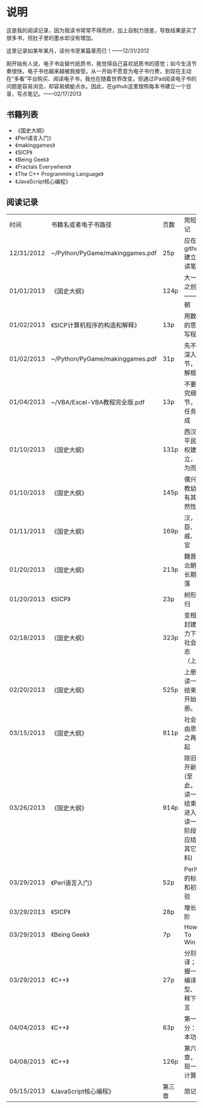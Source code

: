 说明
=======

这是我的阅读记录，因为我读书常常不得而终，加上自制力很差，导致结果是买了很多书，但肚子里的墨水却没有增加。

这里记录如某年某月，读何书至某篇章而已！——12/31/2012

刚开始有人说，电子书会替代纸质书，我觉得自己喜欢纸质书的感觉；如今生活节奏很快，电子书也越来越被我接受。从一开始不愿意为电子书付费，到现在主动在“多看”平台购买、阅读电子书，我也在随着世界改变。但通过IPad阅读电子书的问题是容易浏览，却容易蜻蜓点水。因此，在github这里按照每本书建立一个目录，写点笔记。——02/17/2013


## 书籍列表

* 《国史大纲》
* 《Perl语言入门》
* 《makinggames》
* 《SICP》
* 《Being Geek》
* 《Fractals Everywhere》
* 《The C++ Programming Language》
* 《JavaScript核心编程》

## 阅读记录

<table class="table table-bordered table-striped table-condensed">
<tr><td>时间</td><td>书籍名或者电子书路径</td><td>页数</td><td>简短笔记</td></tr>
<tr><td>12/31/2012</td><td>~/Python/PyGame/makinggames.pdf</td><td>25p</td><td>应在github建立阅读笔记</td></tr>
<tr><td>01/01/2013</td><td>《国史大纲》</td><td>124p</td><td>大一统之创建——秦朝</td></tr>
<tr><td>01/02/2013</td><td>《SICP计算机程序的构造和解释》</td><td>13p</td><td>用数学的思维写程序</td></tr>
<tr><td>01/02/2013</td><td>~/Python/PyGame/makinggames.pdf</td><td>31p</td><td>先不要深入细节，理解框架</td></tr>
<tr><td>01/04/2013</td><td>~/VBA/Excel-VBA教程完全版.pdf</td><td>13p</td><td>不要追究细节，把任务完成</td></tr>
<tr><td>01/10/2013</td><td>《国史大纲》</td><td>131p</td><td>西汉，平民政权建立，无为而治</td></tr>
<tr><td>01/10/2013</td><td>《国史大纲》</td><td>145p</td><td>儒兴，教幼，有其必然性</td></tr>
<tr><td>01/11/2013</td><td>《国史大纲》</td><td>169p</td><td>汉，功臣、外戚、宦官</td></tr>
<tr><td>01/20/2013</td><td>《国史大纲》</td><td>213p</td><td>魏晋南北朝之长期衰落</td></tr>
<tr><td>01/20/2013</td><td>《SICP》</td><td>23p</td><td>树形递归</td></tr>
<tr><td>02/18/2013</td><td>《国史大纲》</td><td>323p</td><td>变相的封建势力下的社会形态（上）</td></tr>
<tr><td>02/20/2013</td><td>《国史大纲》</td><td>525p</td><td>上册通读一遍结束，开始下册。</td></tr>
<tr><td>03/15/2013</td><td>《国史大纲》</td><td>811p</td><td>社会自由思想之再兴起</td></tr>
<tr><td>03/26/2013</td><td>《国史大纲》</td><td>914p</td><td>除旧与开新(至此，通读一遍结束，进入细读一遍阶段，应结合其它史料)</td></tr>
<tr><td>03/29/2013</td><td>《Perl语言入门》</td><td>52p</td><td>Perl中的标量和初体验</td></tr>
<tr><td>03/29/2013</td><td>《SICP》</td><td>28p</td><td>增长的阶</td></tr>
<tr><td>03/29/2013</td><td>《Being Geek》</td><td>7p</td><td>How To Win</td></tr> 
<tr><td>03/29/2013</td><td>《C++》</td><td>27p</td><td>分别编译；掌握一门编译型、解释下语言</td></tr>
<tr><td>04/04/2013</td><td>《C++》</td><td>63p</td><td>第一部分：基本功能</td></tr>
<tr><td>04/08/2013</td><td>《C++》</td><td>126p</td><td>第六章，实现一个计算器</td></tr>
<tr><td>05/15/2013</td><td>《JavaScript核心编程》</td><td>第三章</td><td>简记</td></tr>
<!-- <tr><td>时间</td><td>书籍名</td><td>页码</td><td>简记</td></tr> -->
</table>		                                                     
